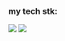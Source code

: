 ### my tech stk:

<img src="https://img.shields.io/badge/Python-7FFFD4?style=for-the-badge&logo=python&logoColor=black" /> <img src="https://img.shields.io/badge/Flask-7FFFD4?style=for-the-badge&logo=Flask&logoColor=black" /> 

